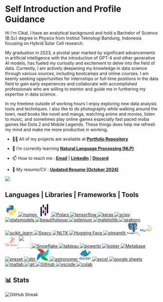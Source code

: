 # Self Introduction and Profile Guidance

Hi I'm Cikal, I have an analytical background and hold a Bachelor of Science (B.Sc) degree in Physics from Institut Teknologi Bandung, Indonesia focusing on Hybrid Solar Cell research.

My graduation in 2023, a pivotal year marked by significant advancements in artificial intelligence with the introduction of GPT-4 and other generative AI models, has fueled my curiosity and excitement to delve into the field of data. Currently, I am actively deepening my knowledge in data science through various sources, including bootcamps and online courses. I am keenly seeking opportunities for internships or full-time positions in the data field to gain early experiences and collaborate with accomplished professionals who are willing to mentor and guide me in furthering my expertise in data science.

In my freetime outside of working hours I enjoy exploring new data analysis tools and techniques. I also like to do photography while walking around the town, read books like novel and manga, watching anime and movies, listen to music, and sometimes play online games especially fast paced moba games like Dota 2 and Mobile Legends. These things does help me refresh my mind and make me more productive in working.

- 👨‍💻 All of my projects are available at **[Portfolio Repository](https://github.com/mcikalmerdeka/Data-Analyst-Scientist-Portofolio)**
  
- 🌱 I’m currently learning **[Natural Language Processing (NLP)](https://github.com/mcikalmerdeka/NLP-Learning)**

- 📫 How to reach me : **[Email](mailto:mcikalmerdeka@gmail.com)** | **[LinkedIn](https://www.linkedin.com/in/muhammad-cikal-merdeka-50a658266/)** | **[Discord](https://discordapp.com/users/699071814092980264)**

- 📜 My resume/CV : **[Updated Resume (October 2024)](https://drive.google.com/file/d/1FvJRPAb4SAlVLUGcDr55tdfAqkizkOGh/view?usp=sharing)** 

![](https://komarev.com/ghpvc/?username=mcikalmerdeka)

## Languages | Libraries | Frameworks | Tools
<p align="left">
  <a href="https://www.python.org" target="_blank" rel="noreferrer">
    <img src="https://raw.githubusercontent.com/devicons/devicon/master/icons/python/python-original.svg" alt="python" width="40" height="40"/>
  </a>
  
  <a href="https://numpy.org/" target="_blank" rel="noreferrer">
    <img src="https://cdn.worldvectorlogo.com/logos/numpy-1.svg" alt="numpy" width="40" height="40"/>
  </a>
  
  <a href="https://pandas.pydata.org/" target="_blank" rel="noreferrer">
    <img src="https://raw.githubusercontent.com/devicons/devicon/2ae2a900d2f041da66e950e4d48052658d850630/icons/pandas/pandas-original.svg" alt="pandas" width="40" height="40"/>
  </a>

  <a href="https://www.pola.rs/" target="_blank" rel="noreferrer">
    <img src="https://miro.medium.com/v2/resize:fit:640/format:webp/1*UzNdWzdm6xKpnuckQ18pUw.png" alt="Polars" width="45" height="40"/>
  </a>

  <a href="https://www.tensorflow.org/" target="_blank" rel="noreferrer">
    <img src="https://www.vectorlogo.zone/logos/tensorflow/tensorflow-icon.svg" alt="tensorflow" width="40" height="40"/>
  </a>

  <a href="https://keras.io/" target="_blank" rel="noreferrer">
    <img src="https://upload.wikimedia.org/wikipedia/commons/a/ae/Keras_logo.svg" alt="keras" width="40" height="40"/>
  </a>
  
  <a href="https://www.scipy.org/" target="_blank" rel="noreferrer">
    <img src="https://scipy.org/images/logo.svg" alt="scipy" width="40" height="40"/>
  </a>

  <a href="https://www.statsmodels.org/" target="_blank" rel="noreferrer">
    <img src="https://www.statsmodels.org/stable/_images/statsmodels-logo-v2.svg" alt="statsmodels" width="40" height="40"/>
  </a>

  <a href="https://beautiful-soup-4.readthedocs.io/en/latest/" target="_blank" rel="noreferrer">
      <img src="https://miro.medium.com/v2/resize:fit:720/format:webp/0*oN9jA-Ad3mRlPAYy.png" alt="beautifulsoup" width="52" height="40"/>
  </a>
  
  <a href="https://www.selenium.dev/" target="_blank" rel="noreferrer">
      <img src="https://raw.githubusercontent.com/detain/svg-logos/780f25886640cef088af994181646db2f6b1a3f8/svg/selenium-logo.svg" alt="selenium" width="40" height="40"/>
  </a>
  
  <a href="https://matplotlib.org/" target="_blank" rel="noreferrer">
    <img src="https://cdn.worldvectorlogo.com/logos/matplotlib-1.svg" alt="matplotlib" width="40" height="40"/>
  </a>
  
  <a href="https://seaborn.pydata.org/" target="_blank" rel="noreferrer">
    <img src="https://seaborn.pydata.org/_images/logo-mark-lightbg.svg" alt="seaborn" width="40" height="40"/>
  </a>
  
  <a href="https://scikit-learn.org/" target="_blank" rel="noreferrer">
    <img src="https://upload.wikimedia.org/wikipedia/commons/0/05/Scikit_learn_logo_small.svg" alt="scikit_learn" width="42" height="42"/>
  </a>
  
  <a href="https://spacy.io/" target="_blank" rel="noreferrer">
    <img src="https://upload.wikimedia.org/wikipedia/commons/8/88/SpaCy_logo.svg" alt="Spacy" width="40" height="40"/>
  </a>

  <a href="https://www.nltk.org/" target="_blank" rel="noreferrer">
    <img src="https://miro.medium.com/v2/resize:fit:640/format:webp/1*YM2HXc7f4v02pZBEO8h-qw.png" alt="NLTK" width="40" height="40"/>
  </a>

  <a href="https://huggingface.co/" target="_blank" rel="noreferrer">
    <img src="https://huggingface.co/front/assets/huggingface_logo.svg" alt="Hugging Face" width="37" height="37"/>
  </a>

  <a href="https://www.streamlit.io/" target="_blank" rel="noreferrer">
    <img src="https://miro.medium.com/v2/resize:fit:640/format:webp/1*MpZGG5oPHVFlFDTu4b_1IA.png" alt="streamlit" width="40" height="40"/>
  </a>
  
  <a href="https://www.postgresql.org" target="_blank" rel="noreferrer">
    <img src="https://raw.githubusercontent.com/devicons/devicon/master/icons/postgresql/postgresql-original-wordmark.svg" alt="postgresql" width="40" height="40"/>
  </a>
  
  <a href="https://www.mysql.com/" target="_blank" rel="noreferrer">
    <img src="https://raw.githubusercontent.com/devicons/devicon/master/icons/mysql/mysql-original-wordmark.svg" alt="mysql" width="40" height="40"/>
  </a>

  <a href="https://www.microsoft.com/en-us/sql-server" target="_blank" rel="noreferrer">
    <img src="https://raw.githubusercontent.com/devicons/devicon/master/icons/microsoftsqlserver/microsoftsqlserver-plain-wordmark.svg" alt="microsoftsqlserver" width="40" height="40"/>
  </a>

  <a href="https://cloud.google.com/bigquery" target="_blank" rel="noreferrer">
    <img src="https://cdn.worldvectorlogo.com/logos/google-bigquery-logo-1.svg" width="40" height="40"/>
  </a>
  
  <a href="https://www.snowflake.com/" target="_blank" rel="noreferrer">
      <img src="https://companieslogo.com/img/orig/SNOW-35164165.png?t=1634190631" alt="Snowflake" width="40" height="40"/>
  </a>
  
  <a href="https://www.tableau.com/" target="_blank" rel="noreferrer">
    <img src="https://cdn.worldvectorlogo.com/logos/tableau-software.svg" alt="tableau" width="40" height="40"/>
  </a>
  
  <a href="https://powerbi.microsoft.com/" target="_blank" rel="noreferrer">
    <img src="https://www.bespoke.xyz/wp-content/uploads/2020/03/Power-Bi-3-1024x1024.png" alt="powerbi" width="40" height="40"/>
  </a>
  
  <a href="https://looker.com/" target="_blank" rel="noreferrer">
    <img src="https://cdn.worldvectorlogo.com/logos/looker-1.svg" alt="looker" width="40" height="40"/>
  </a>

  <a href="https://www.metabase.com/" target="_blank" rel="noreferrer">
      <img src="https://cdn.worldvectorlogo.com/logos/metabase.svg" alt="Metabase" width="40" height="40"/>
  </a>

  <a href="https://preset.io/" target="_blank" rel="noreferrer">
      <img src="https://avatars.githubusercontent.com/u/45908173?s=200&v=4" alt="preset" width="40" height="40"/>
  </a>

  <a href="https://www.getdbt.com/" target="_blank" rel="noreferrer">
      <img src="https://seeklogo.com/images/D/dbt-logo-500AB0BAA7-seeklogo.com.png" alt="dbt" width="40" height="40"/>
  </a>

  <a href="https://airflow.apache.org/" target="_blank" rel="noreferrer">
      <img src="https://raw.githubusercontent.com/apache/airflow/main/docs/apache-airflow/img/logos/airflow_64x64_emoji_transparent.png" alt="apache airflow" width="40" height="40"/>
  </a>

  <a href="https://www.astronomer.io/" target="_blank" rel="noreferrer">
    <img src="https://www.astronomer.io/favicon-32x32.png" alt="astronomer" width="40" height="40"/>
  </a>

  <a href="https://www.docker.com/" target="_blank" rel="noreferrer">
      <img src="https://raw.githubusercontent.com/devicons/devicon/master/icons/docker/docker-original-wordmark.svg" alt="docker" width="40" height="40"/>
  </a>

  <a href="https://www.microsoft.com/en-us/microsoft-365/excel" target="_blank" rel="noreferrer">
    <img src="https://cdn.worldvectorlogo.com/logos/excel-4.svg" alt="excel" width="40" height="40"/>
  </a>

  <a href="https://www.google.com/sheets/about/" target="_blank" rel="noreferrer">
    <img src="https://www.gstatic.com/images/branding/product/1x/sheets_2020q4_48dp.png" alt="google sheets" width="42" height="40"/>
  </a>

  <a href="https://www.mathworks.com/" target="_blank" rel="noreferrer">
    <img src="https://upload.wikimedia.org/wikipedia/commons/2/21/Matlab_Logo.png" alt="matlab" width="40" height="40"/>
  </a>
  
  <a href="https://git-scm.com/" target="_blank" rel="noreferrer">
    <img src="https://www.vectorlogo.zone/logos/git-scm/git-scm-icon.svg" alt="git" width="40" height="40"/>
  </a>

  <a href="https://github.com/" target="_blank" rel="noreferrer">
    <img src="https://cdn.worldvectorlogo.com/logos/github-icon-1.svg" alt="GitHub" width="40" height="40"/>
  </a>
  
  <a href="https://code.visualstudio.com/" target="_blank" rel="noreferrer">
    <img src="https://upload.wikimedia.org/wikipedia/commons/9/9a/Visual_Studio_Code_1.35_icon.svg" alt="vscode" width="40" height="40"/>
  </a>
  
  <a href="https://colab.research.google.com/" target="_blank" rel="noreferrer">
    <img src="https://colab.research.google.com/img/colab_favicon_256px.png" alt="colab" width="40" height="40"/>
  </a>
</p>

## 📊 Stats

<div align="left">
  <img src="https://streak-stats.demolab.com?user=mcikalmerdeka&theme=dark" alt="GitHub Streak" />
</div>

